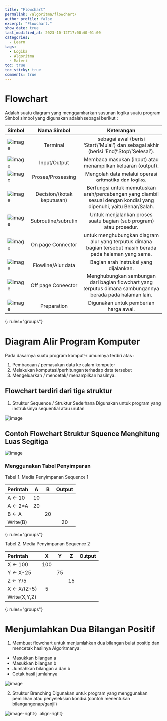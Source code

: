 ```yaml
---
title: "Flowchart"
permalink: /algoritma/flowchart/
author_profile: false
excerpt: "Flowchart."
show_date: true
last_modified_at: 2023-10-12T17:00:00-01:00
categories:
  - Learn
tags:
  - Logika
  - Algoritma
  - Materi
toc: true
toc_sticky: true
comments: true
---
```


# Flowchart
Adalah suatu diagram yang menggambarkan susunan logika suatu program Simbol simbol yang digunakan adalah sebagai berikut :

| Simbol | Nama Simbol | Keterangan |
|:--------|:-------:|:-------:|
| ![image](https://github.com/Julius-Ulee/School-Programs/assets/61336116/cf7235ce-1c08-44ab-a8c1-657c293b27ce) | Terminal  | sebagai awal (berisi ‘Start’/’Mulai’) dan sebagai akhir (berisi ‘End’/’Stop’/’Selesai’). | 
| ![image](https://github.com/Julius-Ulee/School-Programs/assets/61336116/f66b90ce-cc91-4cce-9f55-0d4d4ed7a4b6) | Input/Output | Membaca masukan (input) atau menampilkan keluaran (output). | 
| ![image](https://github.com/Julius-Ulee/School-Programs/assets/61336116/60c038be-569f-4900-a085-34bcc1852c67) | Proses/Prosessing | Mengolah data melalui operasi aritmatika dan logika. |
| ![image](https://github.com/Julius-Ulee/School-Programs/assets/61336116/027e9bb5-d4c7-4e9f-971d-3deb2c0b6144) | Decision/(kotak keputusan) | Berfungsi untuk memutuskan arah/percabangan yang diambil sesuai dengan kondisi yang dipenuhi, yaitu Benar/Salah. |
| ![image](https://github.com/Julius-Ulee/School-Programs/assets/61336116/67f504bb-af2c-42e3-9ba0-4cdd7e506a9c) | Subroutine/subrutin | Untuk menjalankan proses suatu bagian (sub program) atau prosedur. |   
| ![image](https://github.com/Julius-Ulee/School-Programs/assets/61336116/556bad8a-b0ad-404a-bbdd-b34d4ebfac87) | On page Connector | untuk menghubungkan diagram alur yang terputus dimana bagian tersebut masih berada pada halaman yang sama. |
| ![image](https://github.com/Julius-Ulee/School-Programs/assets/61336116/10c2c73d-ec2f-493c-98dc-aea3fe225d7a) | Flowline/Alur data | Bagian arah instruksi yang dijalankan. | 
| ![image](https://github.com/Julius-Ulee/School-Programs/assets/61336116/6c86a7d1-a01c-4234-a252-8855ecc482e5) | Off page Coneector | Menghubungkan sambungan dari bagian flowchart yang terputus dimana sambungannya berada pada halaman lain. |
| ![image](https://github.com/Julius-Ulee/School-Programs/assets/61336116/b0cfa1d8-4198-4c59-bf8b-dd37f710830d) | Preparation | Digunakan untuk pemberian harga awal. |
{: rules="groups"}

# Diagram Alir Program Komputer
Pada dasarnya suatu program komputer umumnya terdiri atas :
1. Pembacaan / pemasukan data ke dalam komputer
2. Melakukan komputasi/perhitungan terhadap data tersebut
3. Mengeluarkan / mencetak/ menampilkan hasilnya.

## Flowchart terdiri dari tiga struktur
1. Struktur Sequence / Struktur Sederhana Digunakan untuk program yang instruksinya sequential atau urutan

![image](https://github.com/Julius-Ulee/School-Programs/assets/61336116/90b56940-ede4-4e76-b562-3a9a7da3fa8c)

## Contoh Flowchart Struktur Squence Menghitung Luas Segitiga

![image](https://github.com/Julius-Ulee/School-Programs/assets/61336116/3d2f9001-dfe1-437a-b5b3-ccbb37f4ac1e)

### Menggunakan Tabel Penyimpanan
Tabel 1. Media Penyimpanan Sequence 1

| Perintah | A | B | Output|
|:--------|:-------:|:-------:|:-------:|
| A <- 10 | 10 |  |  |
| A <- 2*A | 20 |  |  |
| B <- A |  | 20 |  |
| Write(B) |  |  | 20 |
{: rules="groups"}

Tabel 2. Media Penyimpanan Sequence 2

| Perintah | X | Y | Z | Output|
|:--------|:-------:|:-------:|:-------:|:-------:|
| X <- 100 | 100 |  |  |  |
| Y <- X-25 |  | 75 |  |  |
| Z <- Y/5 |  |  | 15 |  |
| X <- X/(Z+5) | 5 |  |  |  |
| Write(X,Y,Z) |  |  |  |  |
{: rules="groups"}

# Menjumlahkan Dua Bilangan Positif
1. Membuat flowchart untuk menjumlahkan dua bilangan bulat positip dan mencetak hasilnya Algoritmanya:
  - Masukkan bilangan a
  - Masukkan bilangan b
  - Jumlahkan bilangan a dan b
  - Cetak hasil jumlahnya

![image](https://github.com/Julius-Ulee/School-Programs/assets/61336116/474620bc-5a3d-4291-a73b-725820deed8c)

2. Struktur Branching Digunakan untuk program yang menggunakan pemilihan atau penyeleksian kondisi.(contoh menentukan bilangangenap/ganjil)

![image-right](https://github.com/Julius-Ulee/School-Programs/assets/61336116/06cbf6c1-4252-4f36-abf8-aaf614dfa7c2){: .align-right}
